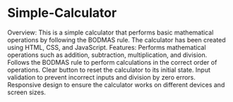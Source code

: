 # Simple-Calculator
Overview:
This is a simple calculator that performs basic mathematical operations by following the BODMAS rule. The calculator has been created using HTML, CSS, and JavaScript.
Features:
Performs mathematical operations such as addition, subtraction, multiplication, and division.
Follows the BODMAS rule to perform calculations in the correct order of operations.
Clear button to reset the calculator to its initial state.
Input validation to prevent incorrect inputs and division by zero errors.
Responsive design to ensure the calculator works on different devices and screen sizes.
